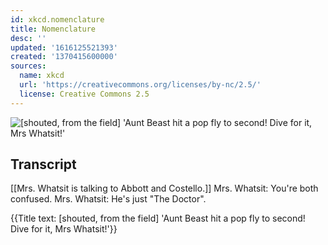 ```yaml
---
id: xkcd.nomenclature
title: Nomenclature
desc: ''
updated: '1616125521393'
created: '1370415600000'
sources:
  name: xkcd
  url: 'https://creativecommons.org/licenses/by-nc/2.5/'
  license: Creative Commons 2.5
---
```

![[shouted, from the field] 'Aunt Beast hit a pop fly to second! Dive for it, Mrs Whatsit!'](https://imgs.xkcd.com/comics/nomenclature.png)

## Transcript
[[Mrs. Whatsit is talking to Abbott and Costello.]]
Mrs. Whatsit: You're both confused.
Mrs. Whatsit: He's just "The Doctor".

{{Title text: [shouted, from the field] 'Aunt Beast hit a pop fly to second! Dive for it, Mrs Whatsit!'}}

